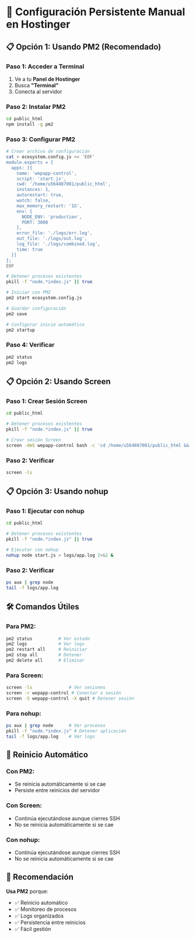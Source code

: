 # 🔧 Configuración Persistente Manual en Hostinger

## 📋 **Opción 1: Usando PM2 (Recomendado)**

### Paso 1: Acceder a Terminal
1. Ve a tu **Panel de Hostinger**
2. Busca **"Terminal"**
3. Conecta al servidor

### Paso 2: Instalar PM2
```bash
cd public_html
npm install -g pm2
```

### Paso 3: Configurar PM2
```bash
# Crear archivo de configuración
cat > ecosystem.config.js << 'EOF'
module.exports = {
  apps: [{
    name: 'wepapp-control',
    script: 'start.js',
    cwd: '/home/u564887081/public_html',
    instances: 1,
    autorestart: true,
    watch: false,
    max_memory_restart: '1G',
    env: {
      NODE_ENV: 'production',
      PORT: 3000
    },
    error_file: './logs/err.log',
    out_file: './logs/out.log',
    log_file: './logs/combined.log',
    time: true
  }]
};
EOF

# Detener procesos existentes
pkill -f "node.*index.js" || true

# Iniciar con PM2
pm2 start ecosystem.config.js

# Guardar configuración
pm2 save

# Configurar inicio automático
pm2 startup
```

### Paso 4: Verificar
```bash
pm2 status
pm2 logs
```

## 📋 **Opción 2: Usando Screen**

### Paso 1: Crear Sesión Screen
```bash
cd public_html

# Detener procesos existentes
pkill -f "node.*index.js" || true

# Crear sesión Screen
screen -dmS wepapp-control bash -c 'cd /home/u564887081/public_html && NODE_ENV=production PORT=3000 node start.js'
```

### Paso 2: Verificar
```bash
screen -ls
```

## 📋 **Opción 3: Usando nohup**

### Paso 1: Ejecutar con nohup
```bash
cd public_html

# Detener procesos existentes
pkill -f "node.*index.js" || true

# Ejecutar con nohup
nohup node start.js > logs/app.log 2>&1 &
```

### Paso 2: Verificar
```bash
ps aux | grep node
tail -f logs/app.log
```

## 🛠️ **Comandos Útiles**

### Para PM2:
```bash
pm2 status          # Ver estado
pm2 logs            # Ver logs
pm2 restart all     # Reiniciar
pm2 stop all        # Detener
pm2 delete all      # Eliminar
```

### Para Screen:
```bash
screen -ls              # Ver sesiones
screen -r wepapp-control # Conectar a sesión
screen -S wepapp-control -X quit # Detener sesión
```

### Para nohup:
```bash
ps aux | grep node      # Ver procesos
pkill -f "node.*index.js" # Detener aplicación
tail -f logs/app.log    # Ver logs
```

## 🔄 **Reinicio Automático**

### Con PM2:
- Se reinicia automáticamente si se cae
- Persiste entre reinicios del servidor

### Con Screen:
- Continúa ejecutándose aunque cierres SSH
- No se reinicia automáticamente si se cae

### Con nohup:
- Continúa ejecutándose aunque cierres SSH
- No se reinicia automáticamente si se cae

## 🎯 **Recomendación**

**Usa PM2** porque:
- ✅ Reinicio automático
- ✅ Monitoreo de procesos
- ✅ Logs organizados
- ✅ Persistencia entre reinicios
- ✅ Fácil gestión 